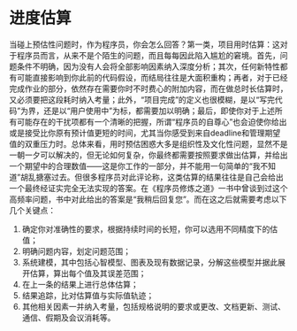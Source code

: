 # 进度估算

当碰上预估性问题时，作为程序员，你会怎么回答？第一类，项目用时估算：这对于程序员而言，从来不是个陌生的问题，而且每每因此陷入尴尬的窘境。首先，问题条件不明确，因为没有人会将全部影响因素纳入深度分析；其次，任何新特性都有可能直接影响到你此前的代码假设，而结局往往是大面积重构；再者，对于已经完成作业的部分，依然存在需要你时不时费心的附加内容，而在做总时长估算时，又必须要把这段耗时纳入考量；此外，“项目完成”的定义也很模糊，是以“写完代码”为界，还是以“用户使用中”为标，都需要加以明确；最后，即使你对于上述所有可能存在的干扰项都有一个清晰的把握，所谓“程序员的自尊心”也会迫使你给出或是接受比你原有预计值更短的时间，尤其当你感受到来自deadline和管理期望值的双重压力时。总体来看，用时预估困惑大多是组织性及文化性问题，显然不是一朝一夕可以解决的，但无论如何复杂，你最终都需要按照要求做出估算，并给出一个期望中的合理数值——这是你工作的一部分，并不能用一句简单的“我不知道”胡乱搪塞过去。但很多程序员对此评论称，这类估算的结果往往是自己会给出一个最终经证实完全无法实现的答案。在《程序员修炼之道》一书中曾谈到过这个高频率问题，书中对此给出的答案是“我稍后回复您”。而在这之后就需要考虑以下几个关键点：
1. 确定你对准确性的要求，根据持续时间的长短，你可以选用不同精度下的估值；
2. 明确问题内容，划定问题范围；
3. 系统建模，其中包括心智模型、图表及现有数据记录，分解这些模型并据此展开估算，算出每个值及其误差范围；
4. 在上一条的结果上进行总体估算；
5. 结果追踪，比对估算值与实际值轨迹；
6. 其他相关因素一并纳入考量，包括规格说明的要求或更改、文档更新、测试、通信、假期及会议消耗等。